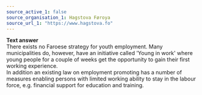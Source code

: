 ```yaml
---
source_active_1: false
source_organisation_1: Hagstova Føroya
source_url_1: "https://www.hagstova.fo"
---
```

<b>Text answer</b>  
There exists no Faroese strategy for youth employment. Many municipalities do, however, have an initiative called 'Young in work' where young people for a couple of weeks get the opportunity to gain their first working experience.  
In addition an existing law on employment promoting has a number of measures enabling persons with limited working ability to stay in the labour force, e.g. financial support for education and training.

